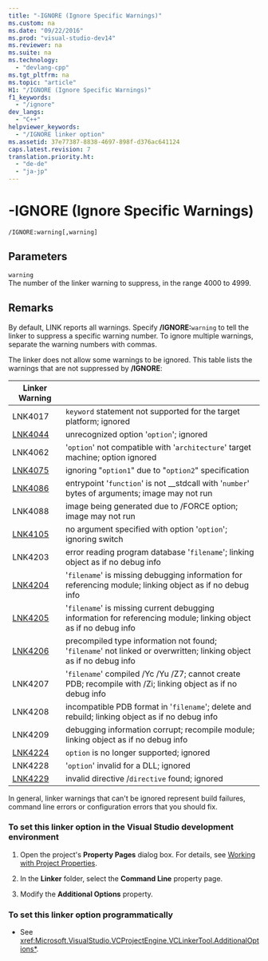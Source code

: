 ```yaml
---
title: "-IGNORE (Ignore Specific Warnings)"
ms.custom: na
ms.date: "09/22/2016"
ms.prod: "visual-studio-dev14"
ms.reviewer: na
ms.suite: na
ms.technology: 
  - "devlang-cpp"
ms.tgt_pltfrm: na
ms.topic: "article"
H1: "/IGNORE (Ignore Specific Warnings)"
f1_keywords: 
  - "/ignore"
dev_langs: 
  - "C++"
helpviewer_keywords: 
  - "/IGNORE linker option"
ms.assetid: 37e77387-8838-4697-898f-d376ac641124
caps.latest.revision: 7
translation.priority.ht: 
  - "de-de"
  - "ja-jp"
---
```

# -IGNORE (Ignore Specific Warnings)
```  
/IGNORE:warning[,warning]  
```  
  
## Parameters  
 `warning`  
 The number of the linker warning to suppress, in the range 4000 to 4999.  
  
## Remarks  
 By default, LINK reports all warnings. Specify **/IGNORE:**`warning` to tell the linker to suppress a specific warning number. To ignore multiple warnings, separate the warning numbers with commas.  
  
 The linker does not allow some warnings to be ignored. This table lists the warnings that are not suppressed by **/IGNORE**:  
  
|Linker Warning||  
|--------------------|-|  
|LNK4017|`keyword` statement not supported for the target platform; ignored|  
|[LNK4044](../vs140/linker-tools-warning-lnk4044.md)|unrecognized option '`option`'; ignored|  
|LNK4062|'`option`' not compatible with '`architecture`' target machine; option ignored|  
|[LNK4075](../vs140/linker-tools-warning-lnk4075.md)|ignoring "`option1`" due to "`option2`" specification|  
|[LNK4086](../vs140/linker-tools-warning-lnk4086.md)|entrypoint '`function`' is not __stdcall with '`number`' bytes of arguments; image may not run|  
|LNK4088|image being generated due to /FORCE option; image may not run|  
|[LNK4105](../vs140/linker-tools-warning-lnk4105.md)|no argument specified with option '`option`'; ignoring switch|  
|LNK4203|error reading program database '`filename`'; linking object as if no debug info|  
|[LNK4204](../vs140/linker-tools-warning-lnk4204.md)|'`filename`' is missing debugging information for referencing module; linking object as if no debug info|  
|[LNK4205](../vs140/linker-tools-warning-lnk4205.md)|'`filename`' is missing current debugging information for referencing module; linking object as if no debug info|  
|[LNK4206](../vs140/linker-tools-warning-lnk4206.md)|precompiled type information not found; '`filename`' not linked or overwritten; linking object as if no debug info|  
|LNK4207|'`filename`' compiled /Yc /Yu /Z7; cannot create PDB; recompile with /Zi; linking object as if no debug info|  
|LNK4208|incompatible PDB format in '`filename`'; delete and rebuild; linking object as if no debug info|  
|LNK4209|debugging information corrupt; recompile module; linking object as if no debug info|  
|[LNK4224](../vs140/linker-tools-warning-lnk4224.md)|`option` is no longer supported; ignored|  
|LNK4228|'`option`' invalid for a DLL; ignored|  
|[LNK4229](../vs140/linker-tools-warning-lnk4229.md)|invalid directive /`directive` found; ignored|  
  
 In general, linker warnings that can't be ignored represent build failures, command line errors or configuration errors that you should fix.  
  
### To set this linker option in the Visual Studio development environment  
  
1.  Open the project's **Property Pages** dialog box. For details, see [Working with Project Properties](../vs140/working-with-project-properties.md).  
  
2.  In the **Linker** folder, select the **Command Line** property page.  
  
3.  Modify the **Additional Options** property.  
  
### To set this linker option programmatically  
  
-   See <xref:Microsoft.VisualStudio.VCProjectEngine.VCLinkerTool.AdditionalOptions*>.